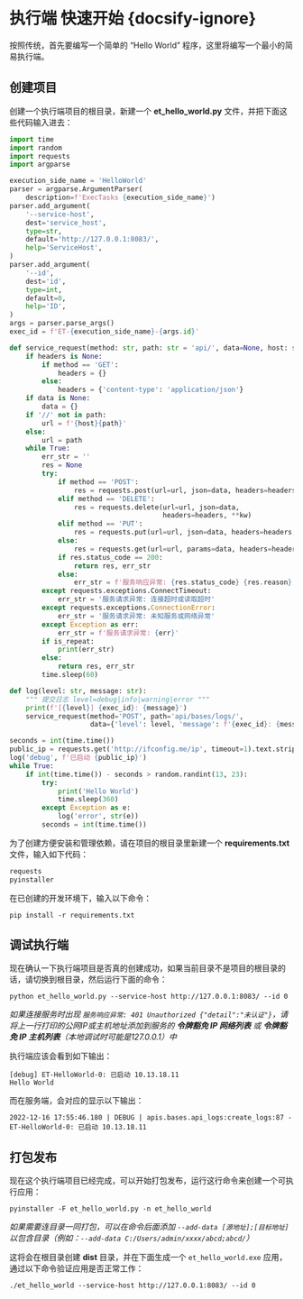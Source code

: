 # 执行端 快速开始 {docsify-ignore}

按照传统，首先要编写一个简单的 “Hello World” 程序，这里将编写一个最小的简易执行端。

## 创建项目

创建一个执行端项目的根目录，新建一个 **et_hello_world.py** 文件，并把下面这些代码输入进去：

```python
import time
import random
import requests
import argparse

execution_side_name = 'HelloWorld'
parser = argparse.ArgumentParser(
    description=f'ExecTasks {execution_side_name}')
parser.add_argument(
    '--service-host',
    dest='service_host',
    type=str,
    default='http://127.0.0.1:8083/',
    help='ServiceHost',
)
parser.add_argument(
    '--id',
    dest='id',
    type=int,
    default=0,
    help='ID',
)
args = parser.parse_args()
exec_id = f'ET-{execution_side_name}-{args.id}'

def service_request(method: str, path: str = 'api/', data=None, host: str = args.service_host, headers=None, is_repeat: bool = True, **kw):
    if headers is None:
        if method == 'GET':
            headers = {}
        else:
            headers = {'content-type': 'application/json'}
    if data is None:
        data = {}
    if '//' not in path:
        url = f'{host}{path}'
    else:
        url = path
    while True:
        err_str = ''
        res = None
        try:
            if method == 'POST':
                res = requests.post(url=url, json=data, headers=headers, **kw)
            elif method == 'DELETE':
                res = requests.delete(url=url, json=data,
                                      headers=headers, **kw)
            elif method == 'PUT':
                res = requests.put(url=url, json=data, headers=headers, **kw)
            else:
                res = requests.get(url=url, params=data, headers=headers, **kw)
            if res.status_code == 200:
                return res, err_str
            else:
                err_str = f'服务响应异常: {res.status_code} {res.reason} {res.text}'
        except requests.exceptions.ConnectTimeout:
            err_str = '服务请求异常: 连接超时或读取超时'
        except requests.exceptions.ConnectionError:
            err_str = '服务请求异常: 未知服务或网络异常'
        except Exception as err:
            err_str = f'服务请求异常: {err}'
        if is_repeat:
            print(err_str)
        else:
            return res, err_str
        time.sleep(60)

def log(level: str, message: str):
    """ 提交日志 level=debug|info|warning|error """
    print(f'[{level}] {exec_id}: {message}')
    service_request(method='POST', path='api/bases/logs/',
                    data={'level': level, 'message': f'{exec_id}: {message}'})

seconds = int(time.time())
public_ip = requests.get('http://ifconfig.me/ip', timeout=1).text.strip()
log('debug', f'已启动 {public_ip}')
while True:
    if int(time.time()) - seconds > random.randint(13, 23):
        try:
            print('Hello World')
            time.sleep(360)
        except Exception as e:
            log('error', str(e))
        seconds = int(time.time())
```

为了创建方便安装和管理依赖，请在项目的根目录里新建一个 **requirements.txt** 文件，输入如下代码：

```python
requests
pyinstaller
```

在已创建的开发环境下，输入以下命令：

```shell
pip install -r requirements.txt
```

## 调试执行端

现在确认一下执行端项目是否真的创建成功，如果当前目录不是项目的根目录的话，请切换到根目录，然后运行下面的命令：

```shell
python et_hello_world.py --service-host http://127.0.0.1:8083/ --id 0
```

*如果连接服务时出现 `服务响应异常: 401 Unauthorized {"detail":"未认证"}`，请将上一行打印的公网IP或主机地址添加到服务的 **令牌豁免 IP 网络列表** 或 **令牌豁免 IP 主机列表**（本地调试时可能是127.0.0.1）中*

执行端应该会看到如下输出：

```shell
[debug] ET-HelloWorld-0: 已启动 10.13.18.11
Hello World
```

而在服务端，会对应的显示以下输出：

```shell
2022-12-16 17:55:46.180 | DEBUG | apis.bases.api_logs:create_logs:87 - ET-HelloWorld-0: 已启动 10.13.18.11
```

## 打包发布

现在这个执行端项目已经完成，可以开始打包发布，运行这行命令来创建一个可执行应用：

```shell
pyinstaller -F et_hello_world.py -n et_hello_world
```

*如果需要连目录一同打包，可以在命令后面添加 `--add-data [源地址];[目标地址]` 以包含目录（例如：`--add-data C:/Users/admin/xxxx/abcd;abcd/`）*

这将会在根目录创建 **dist** 目录，并在下面生成一个 `et_hello_world.exe` 应用，通过以下命令验证应用是否正常工作：

```shell
./et_hello_world --service-host http://127.0.0.1:8083/ --id 0
```
